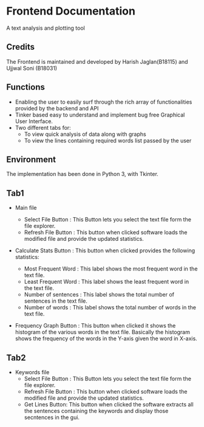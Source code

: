 # Frontend Documentation

A text analysis and plotting tool

## Credits

The Frontend is maintained and developed by Harish Jaglan(B18115) and Ujjwal Soni (B18031)

## Functions

- Enabling the user to easily surf through the rich array of functionalities provided by the backend and API
- Tinker based easy to understand and implement bug free Graphical User Interface.
- Two different tabs for:
  - To view quick analysis of data along with graphs
  - To view the lines containing required words list passed by the user

## Environment 

The implementation has been done in Python 3, with Tkinter.

## Tab1

- Main file
  - Select File Button : This Button lets you select the text file form the file explorer. 
  - Refresh File Button : This button when clicked software loads the modified file and provide the updated statistics. 
  
- Calculate Stats Button : This button when clicked provides the following statistics:
  - Most Frequent Word : This label shows the most frequent word in the text file.
  - Least Frequent Word : This label shows the least frequent word in the text file.
  - Number of sentences : This label shows the total number of sentences in the text file.
  - Number of words : This label shows the total number of words in the text file.
  
- Frequency Graph Button : This button when clicked it shows the histogram of the various words in the text file. Basically the histogram shows the frequency of the words in the Y-axis given the word in X-axis. 
  
## Tab2

- Keywords file
  - Select File Button : This Button lets you select the text file form the file explorer. 
  - Refresh File Button : This button when clicked software loads the modified file and provide the updated statistics.
  - Get Lines Button: This button when clicked the software extracts all the sentences containing the keywords and display those secntences in the gui.
 

